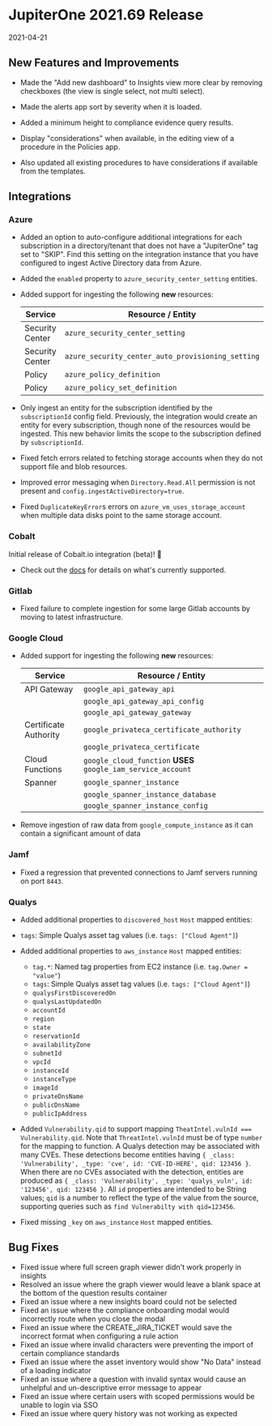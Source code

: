 # JupiterOne 2021.69 Release

2021-04-21

## New Features and Improvements

- Made the "Add new dashboard" to Insights view more clear by removing checkboxes (the view is single select, not multi select).

- Made the alerts app sort by severity when it is loaded.

- Added a minimum height to compliance evidence query results.

- Display "considerations" when available, in the editing view of a procedure in the Policies app.
 
- Also updated all existing procedures to have considerations if available from the templates.

## Integrations

### Azure

- Added an option to auto-configure additional integrations for each
  subscription in a directory/tenant that does not have a "JupiterOne" tag set
  to "SKIP". Find this setting on the integration instance that you have
  configured to ingest Active Directory data from Azure.
- Added the `enabled` property to `azure_security_center_setting` entities.
- Added support for ingesting the following **new** resources:

  | Service         | Resource / Entity                                 |
  | --------------- | ------------------------------------------------- |
  | Security Center | `azure_security_center_setting`                   |
  | Security Center | `azure_security_center_auto_provisioning_setting` |
  | Policy          | `azure_policy_definition`                         |
  | Policy          | `azure_policy_set_definition`                     |
  
- Only ingest an entity for the subscription identified by the `subscriptionId`
  config field. Previously, the integration would create an entity for every
  subscription, though none of the resources would be ingested. This new
  behavior limits the scope to the subscription defined by `subscriptionId`.
- Fixed fetch errors related to fetching storage accounts when they do not
  support file and blob resources.
- Improved error messaging when `Directory.Read.All` permission is not present
  and `config.ingestActiveDirectory=true`.
- Fixed `DuplicateKeyError`s errors on `azure_vm_uses_storage_account` when
  multiple data disks point to the same storage account.
  
### Cobalt

Initial release of Cobalt.io integration (beta)! 🎉
- Check out the
  [docs](../docs/integrations/cobalt/index.md)
  for details on what's currently supported.
  
### Gitlab

- Fixed failure to complete ingestion for some large Gitlab accounts by moving
  to latest infrastructure.
  
### Google Cloud

- Added support for ingesting the following **new** resources:

  | Service               | Resource / Entity                                             |
  | --------------------- | ------------------------------------------------------------- |
  | API Gateway           | `google_api_gateway_api`                                      |
  |                       | `google_api_gateway_api_config`                               |
  |                       | `google_api_gateway_gateway`                                  |
  | Certificate Authority | `google_privateca_certificate_authority`                      |
  |                       | `google_privateca_certificate`                                |
  | Cloud Functions       | `google_cloud_function` **USES** `google_iam_service_account` |
  | Spanner               | `google_spanner_instance`                                     |
  |                       | `google_spanner_instance_database`                            |
  |                       | `google_spanner_instance_config`                              |

- Remove ingestion of raw data from `google_compute_instance` as it can contain
  a significant amount of data
  
### Jamf

- Fixed a regression that prevented connections to Jamf servers running on port
  `8443`.
  
### Qualys

- Added additional properties to `discovered_host` `Host` mapped entities:
 
 - `tags`: Simple Qualys asset tag values (i.e. `tags: ["Cloud Agent"]`)

- Added additional properties to `aws_instance` `Host` mapped entities:
  - `tag.*`: Named tag properties from EC2 instance (i.e. `tag.Owner = "value"`)
  - `tags`: Simple Qualys asset tag values (i.e. `tags: ["Cloud Agent"]`)
  - `qualysFirstDiscoveredOn`
  - `qualysLastUpdatedOn`
  - `accountId`
  - `region`
  - `state`
  - `reservationId`
  - `availabilityZone`
  - `subnetId`
  - `vpcId`
  - `instanceId`
  - `instanceType`
  - `imageId`
  - `privateDnsName`
  - `publicDnsName`
  - `publicIpAddress`
- Added `Vulnerability.qid` to support mapping
  `TheatIntel.vulnId === Vulnerability.qid`. Note that `ThreatIntel.vulnId` must
  be of type `number` for the mapping to function.
  A Qualys detection may be associated with many CVEs. These detections become
  entities having
  `{ _class: 'Vulnerability', _type: 'cve', id: 'CVE-ID-HERE', qid: 123456 }`.
  When there are no CVEs associated with the detection, entities are produced as
  `{ _class: 'Vulnerability', _type: 'qualys_vuln', id: '123456', qid: 123456 }`.
  All `id` properties are intended to be String values; `qid` is a number to
  reflect the type of the value from the source, supporting queries such as
  `find Vulnerabilty with qid=123456`.
- Fixed missing `_key` on `aws_instance` `Host` mapped entities.

## Bug Fixes

- Fixed issue where full screen graph viewer didn't work properly in insights
- Resolved an issue where the graph viewer would leave a blank space at the bottom of the question results container
- Fixed an issue where a new insights board could not be selected
- Fixed an issue where the compliance onboarding modal would incorrectly route when you close the modal
- Fixed an issue where the CREATE_JIRA_TICKET would save the incorrect format when configuring a rule action
- Fixed an issue where invalid characters were preventing the import of certain compliance standards
- Fixed an issue where the asset inventory would show "No Data" instead of a loading indicator
- Fixed an issue where a question with invalid syntax would cause an unhelpful and un-descriptive error message to appear
- Fixed an issue where certain users with scoped permissions would be unable to login via SSO
- Fixed an issue where query history was not working as expected
